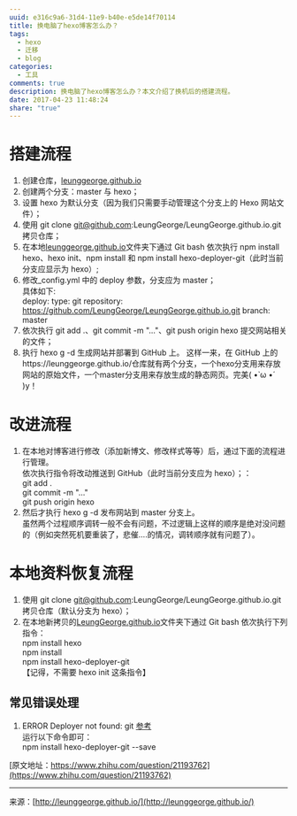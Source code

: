 ```yaml
---
uuid: e316c9a6-31d4-11e9-b40e-e5de14f70114
title: 换电脑了hexo博客怎么办？
tags:
  - hexo
  - 迁移
  - blog
categories:
  - 工具
comments: true
description: 换电脑了hexo博客怎么办？本文介绍了换机后的搭建流程。
date: 2017-04-23 11:48:24
share: "true"
---
```


# 搭建流程

1. 创建仓库，[leunggeorge.github.io](https://leunggeorge.github.io/)
2. 创建两个分支：master 与 hexo；
3. 设置 hexo 为默认分支（因为我们只需要手动管理这个分支上的 Hexo 网站文件）；
4. 使用 git clone git@github.com:LeungGeorge/LeungGeorge.github.io.git 拷贝仓库；
5. 在本地[leunggeorge.github.io](https://leunggeorge.github.io/)文件夹下通过 Git bash 依次执行 npm install hexo、hexo init、npm install 和 npm install hexo-deployer-git（此时当前分支应显示为 hexo）;
6. 修改\_config.yml 中的 deploy 参数，分支应为 master；  
   具体如下:  
   deploy:
   type: git
   repository: https://github.com/LeungGeorge/LeungGeorge.github.io.git
   branch: master
7. 依次执行 git add .、git commit -m "..."、git push origin hexo 提交网站相关的文件；
8. 执行 hexo g -d 生成网站并部署到 GitHub 上。
   这样一来，在 GitHub 上的https://leunggeorge.github.io/仓库就有两个分支，一个hexo分支用来存放网站的原始文件，一个master分支用来存放生成的静态网页。完美( •̀ ω •́ )y！

# 改进流程

1. 在本地对博客进行修改（添加新博文、修改样式等等）后，通过下面的流程进行管理。  
   依次执行指令将改动推送到 GitHub（此时当前分支应为 hexo）；：  
   git add .  
   git commit -m "..."  
   git push origin hexo
2. 然后才执行 hexo g -d 发布网站到 master 分支上。  
   虽然两个过程顺序调转一般不会有问题，不过逻辑上这样的顺序是绝对没问题的（例如突然死机要重装了，悲催....的情况，调转顺序就有问题了）。

# 本地资料恢复流程

1. 使用 git clone git@github.com:LeungGeorge/LeungGeorge.github.io.git 拷贝仓库（默认分支为 hexo）；
2. 在本地新拷贝的[LeungGeorge.github.io](https://leunggeorge.github.io/)文件夹下通过 Git bash 依次执行下列指令：  
   npm install hexo  
   npm install  
   npm install hexo-deployer-git  
   【记得，不需要 hexo init 这条指令】

## 常见错误处理

1. ERROR Deployer not found: git [参考](https://www.v2ex.com/t/175940)  
   运行以下命令即可：  
   npm install hexo-deployer-git --save

[原文地址：https://www.zhihu.com/question/21193762](https://www.zhihu.com/question/21193762)

---

来源：[http://leunggeorge.github.io/](http://leunggeorge.github.io/)
